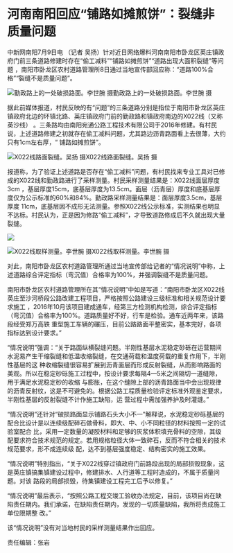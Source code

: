 # 河南南阳回应“铺路如摊煎饼”：裂缝非质量问题

中新网南阳7月9日电 （记者 吴扬）针对近日网络爆料河南南阳市卧龙区英庄镇政府门前三条道路修建时存在“偷工减料”“铺路如摊煎饼”“道路出现大面积裂缝”等问题
，南阳市卧龙区农村道路管理所8日通过当地宣传部回应称：“道路100%合格”“裂缝不是质量问题”。

![勤政路上的一处破损路面。李世腕 摄](http://n.sinaimg.cn/translate/145/w405h540/20180709/B4J6-hezpzwt9328103.jpg)勤政路上的一处破损路面。李世腕 摄

据此前媒体报道，村民反映的有“问题”的三条道路分别是指位于南阳市卧龙区英庄镇政府北边的环镇北路、英庄镇政府门前的勤政路和镇政府南边的X022线（又称英沙线）
。三条路均由南阳宛通公路工程技术有限公司于2016年修建。有村民说，上述道路修建之初就存在偷工减料问题，尤其路边沥青路面看上去很薄，大约只有1cm左右厚，“
铺路如摊煎饼”。

![X022线路面裂缝。吴扬 摄](http://n.sinaimg.cn/translate/145/w405h540/20180709/71i2-hezpzwt9328512.jpg)X022线路面裂缝。吴扬 摄

报道称，为了验证上述道路是否存在“偷工减料”问题，有村民找来专业工具对已修成的X022线和勤政路进行了采样测量。村民采样测量结果是：X022线面层厚度3cm
，基层厚度15cm，底基层厚度为13.5cm。面层（沥青层）厚度和底基层厚度仅为公示标准的60%和84%。勤政路采样测量结果是：面层厚度3.5cm，基层厚度
11cm，底基层因不成形无法测量。参照X022线公示标准，实测结果也明显不达标。村民认为，正是因为修路“偷工减料”，才导致道路修成后不久就出现大量裂缝。

![](http://n.sinaimg.cn/translate/145/w540h405/20180709/tQBT-hezpzwt9329050.jpg)

![X022线取样测量。李世腕 摄](http://n.sinaimg.cn/translate/75/w375h500/20180709/vwPZ-hezpzwt9329545.jpg)X022线取样测量。李世腕 摄

对此，南阳市卧龙区农村道路管理所通过当地宣传部给记者的“情况说明”中称，上述道路综合评定指标（弯沉值）合格率为100%，并强调裂缝不是质量问题。

南阳市卧龙区农村道路管理所在其“情况说明”中如是写道：“南阳市卧龙区X022线英庄至沙河桥段公路改建工程项目，严格按照公路建设三级标准和相关规范设计要求施工
，2016年10月该项目建成通车，经第三方检测机构检测，综合评定指标（弯沉值）合格率为100%。道路质量好不好，行车是检验。通车近两年来，该路段经受郑万高铁
重型施工车辆的碾压，目前公路路面平整密实，基本完好，各项指标达到设计要求。”

“情况说明”强调：“关于路面纵横裂缝问题。半刚性基层水泥稳定砂砾在运营期间水泥易产生干缩裂缝和低温收缩裂缝，在交通荷载和温度荷载的重复作用下，半刚性基层的这
种收缩裂缝很容易扩展到沥青面层而形成反射裂缝，从而影响路面的美观。所以在稳定砂砾施工过程中，按设计要求每隔4—5米之间隔切一道缝隙，用于满足水泥稳定砂的收缩
与膨胀，在这个缝隙上部的沥青路面当中会出现规律的沥青反射纹，这是不可避免的。根据公路工程质量检验评定标准外观鉴定要求，半刚性基层的反射裂缝不计作施工缺陷，运
营过程中需加强养护及时灌缝。”

“情况说明”还针对“破损路面显示铺路石头大小不一”解释说，水泥稳定砂砾基层的配合比设计是以连续级配碎石做骨料，即大、中、小不同粒径的材料按照一定的试验室配合
比，采用一定数量的凝胶材料和足够的灰浆体积填充骨料的空隙，其级配要求符合技术规范的规定。若用规格粒径大体一致碎石，反而不符合相关的技术规范要求，形不成连续级
配，达不到基层强度稳定、结构密实的施工效果。

“情况说明”特别指出，“关于X022线穿过镇政府门前路段出现的局部损毁现象，这是英庄镇搞集镇建设过程中，修建排水、人行道等工程时造成的，不属于质量问题。对该
路段的局部损毁，待集镇建设工程完工后予以修复。”

“情况说明”最后表示，“按照公路工程交竣工验收办法规定，目前，该项目尚在缺陷责任期内。我们承诺，在缺陷责任期内，发现的一切质量缺陷，我所将责成施工单位限期整
改。”

该“情况说明”没有对当地村民的采样测量结果作出回应。

责任编辑：张岩

